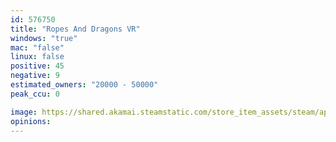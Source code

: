 ```yaml
---
id: 576750
title: "Ropes And Dragons VR"
windows: "true"
mac: "false"
linux: false
positive: 45
negative: 9
estimated_owners: "20000 - 50000"
peak_ccu: 0

image: https://shared.akamai.steamstatic.com/store_item_assets/steam/apps/576750/header.jpg?t=1551270801
opinions:
---
```

